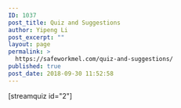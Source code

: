 ```yaml
---
ID: 1037
post_title: Quiz and Suggestions
author: Yipeng Li
post_excerpt: ""
layout: page
permalink: >
  https://safeworkmel.com/quiz-and-suggestions/
published: true
post_date: 2018-09-30 11:52:58
---
```

[streamquiz id="2"]
